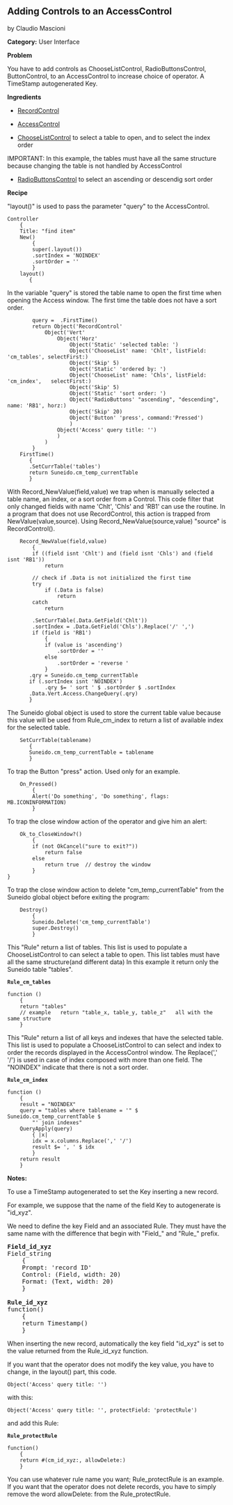 ## Adding Controls to an AccessControl

by Claudio Mascioni

**Category:** User Interface

**Problem**

You have to add controls as ChooseListControl, RadioButtonsControl,
ButtonControl, to an AccessControl to increase choice of operator.
A TimeStamp autogenerated Key.

**Ingredients**

- [RecordControl](<../User Interfaces/Reference/RecordControl.md>)

- [AccessControl](<../User Interfaces/Reference/AccessControl.md>)

- [ChooseListControl](<../User Interfaces/Reference/ChooseListControl.md>) to select a table to open, and to select the index order

IMPORTANT: In this example, the tables must have all the same
structure because changing the table is not handled by AccessControl

- [RadioButtonsControl](<../User Interfaces/Reference/RadioButtonsControl.md>) to select an ascending or descendig sort order

**Recipe**

"layout()" is used to pass the parameter "query" to the AccessControl.

``` suneido
Controller
    {
    Title: "find item"
    New()
        {
        super(.layout())
        .sortIndex = 'NOINDEX'
        .sortOrder = ''
        }
    layout()
       {
```

In the variable "query" is stored the table name to open the first time when opening the Access window. The first time the table does not have a sort order.

``` suneido
        query =  .FirstTime()
        return Object('RecordControl'
            Object('Vert'
                Object('Horz'
                    Object('Static' 'selected table: ')
                    Object('ChooseList' name: 'Chlt', listField: 'cm_tables', selectFirst:)
                    Object('Skip' 5)
                    Object('Static' 'ordered by: ')
                    Object('ChooseList' name: 'Chls', listField: 'cm_index',   selectFirst:)
                    Object('Skip' 5)
                    Object('Static' 'sort order: ')
                    Object('RadioButtons' "ascending", "descending", name: 'RB1', horz:)
                    Object('Skip' 20)
                    Object('Button' 'press', command:'Pressed')
                    )
                Object('Access' query title: '')
                )
            )
        }
    FirstTime()
       {
       .SetCurrTable('tables')
       return Suneido.cm_temp_currentTable
       }
```

With Record_NewValue(field,value) we trap when is manually selected a table name, an index, or a sort order from a Control. This code filter that only changed fields with name 'Chlt', 'Chls' and 'RB1' can use the routine. In a program that does not use RecordControl, this action is trapped from NewValue(value,source). Using Record_NewValue(source,value) "source" is RecordControl().

``` suneido
    Record_NewValue(field,value)
        {
        if ((field isnt 'Chlt') and (field isnt 'Chls') and (field isnt 'RB1'))
            return

        // check if .Data is not initialized the first time
        try
            if (.Data is false)
                return 
        catch
            return  

        .SetCurrTable(.Data.GetField('Chlt'))
        .sortIndex = .Data.GetField('Chls').Replace('/' ',')
        if (field is 'RB1')
            {
            if (value is 'ascending')
                .sortOrder = ''
            else
                .sortOrder = 'reverse '
            }
       .qry = Suneido.cm_temp_currentTable
       if (.sortIndex isnt 'NOINDEX') 
            .qry $= ' sort ' $ .sortOrder $ .sortIndex
       .Data.Vert.Access.ChangeQuery(.qry)
       }
```

The Suneido global object is used to store the current table value because this value will be used from Rule_cm_index to return a list of available index for the selected table.

``` suneido
    SetCurrTable(tablename)
       {
       Suneido.cm_temp_currentTable = tablename
       }
```

To trap the Button "press" action. Used only for an example.

``` suneido
    On_Pressed()
        {
        Alert('Do something', 'Do something', flags: MB.ICONINFORMATION)
        }
```

To trap the close window action of the operator and give him an alert:

``` suneido
    Ok_to_CloseWindow?()
        {
        if (not OkCancel("sure to exit?"))
            return false  
        else
            return true  // destroy the window
        }
}
```

To trap the close window action to delete "cm_temp_currentTable" from the Suneido global object before exiting the program:

``` suneido
    Destroy()
        {
        Suneido.Delete('cm_temp_currentTable')
        super.Destroy()
        }
```

This "Rule" return a list of tables. This list is used to populate a ChooseListControl to can select a table to open. This list tables must have all the same structure(and different data) In this example it return only the Suneido table "tables".

**`Rule_cm_tables`**
``` suneido
function ()
    {
    return "tables"
    // example   return "table_x, table_y, table_z"   all with the same structure
    }
```

This "Rule" return a list of all keys and indexes that have the selected table. This list is used to populate a ChooseListControl to can select and index to order the records displayed in the AccessControl window. The Replace(',' '/') is used in case of index composed with more than one field. The "NOINDEX" indicate that there is not a sort order.

**`Rule_cm_index`**
``` suneido
function ()
    {
    result = "NOINDEX"
    query = "tables where tablename = '" $ Suneido.cm_temp_currentTable $
        "' join indexes"
    QueryApply(query)
        { |x|
        idx = x.columns.Replace(',' '/')
        result $= ', ' $ idx
        }
    return result
    }
```

**Notes:**

To use a TimeStamp autogenerated to set the Key inserting a new record.

For example, we suppose that the name of the field Key to autogenerate is "id_xyz".

We need to define the key Field and an associated Rule. They must have the same name with the difference that begin with "Field_" and "Rule_" prefix.
<pre>
<b>Field_id_xyz</b>
Field_string
    {
    Prompt: 'record ID'
    Control: (Field, width: 20)
    Format: (Text, width: 20)
    }

<b>Rule_id_xyz</b>
function()
    {
    return Timestamp()
    }
</pre>

When inserting the new record, automatically the key field "id_xyz" is set to the value returned from the Rule_id_xyz function.

If you want that the operator does not modify the key value, you have to change, in the layout() part, this code.

``` suneido
Object('Access' query title: '')
```

with this:

``` suneido
Object('Access' query title: '', protectField: 'protectRule')
```

and add this Rule:

**`Rule_protectRule`**
``` suneido
function()
    {
    return #(cm_id_xyz:, allowDelete:)
    }
```

You can use whatever rule name you want; Rule_protectRule is an example. If you want that the operator does not delete records, you have to simply remove the word allowDelete: from the Rule_protectRule.